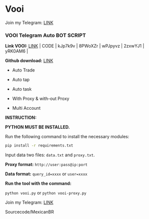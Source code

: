 # Vooi

Join my Telegram: [LINK](https://t.me/MexicanbrScripts)

### VOOI Telegram Auto BOT SCRIPT

**Link VOOI:** [LINK](https://t.me/VooiAppBot/vooi?startapp=frenID2WkVyA1) | CODE | kJp7k9v | 8PWoXZr | wPJpyvz | 2zxwYJ1 | 
yRK0AM6 |

**Github download:** [LINK]([https://github.com/codenewinsight/VOOI-Telegram-Bot-backed-by-Binance](https://github.com/Mexicanbr/Vooi))

- Auto Trade

- Auto tap

- Auto task

- With Proxy & with-out Proxy

- Multi Account

**INSTRUCTION:**

**PYTHON MUST BE INSTALLED.**

Run the following command to install the necessary modules:

```bash
pip install -r requirements.txt
```
Input data two files: `data.txt` and `proxy.txt`.

**Proxy format:** `http://user:pass@ip:port`

**Data format:** `query_id=xxxx` or `user=xxxx`



**Run the tool with the command:**

`python vooi.py` or `python vooi-proxy.py`

Join my Telegram: [LINK](https://t.me/MexicanbrScripts)

Sourcecode/MexicanBR
